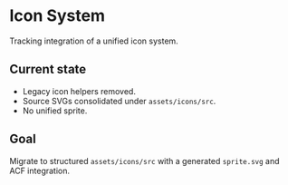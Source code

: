 # Icon System

Tracking integration of a unified icon system.

## Current state
- Legacy icon helpers removed.
- Source SVGs consolidated under `assets/icons/src`.
- No unified sprite.

## Goal
Migrate to structured `assets/icons/src` with a generated `sprite.svg` and ACF integration.

